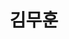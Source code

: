 ---
userid: muhun
title: 김무훈
description: 하고 싶은 말
img: https://pbs.twimg.com/profile_images/1890691474637152256/cVQp1HoN_400x400.jpg
homepage: https://muhun.link/
github: https://github.com/mu-hun
twitter: https://x.com/iamuhun
linkedin: https://www.linkedin.com/in/mu-hun
---
